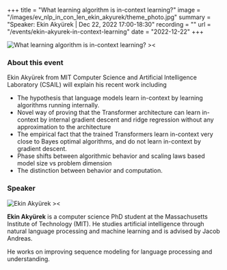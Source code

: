 +++
title = "What learning algorithm is in-context learning?"
image = "/images/ev_nlp_in_con_len_ekin_akyurek/theme_photo.jpg"
summary = "Speaker: Ekin Akyürek | Dec 22, 2022 17:00-18:30"
recording = ""
url = "/events/ekin-akyurek-in-context-learning"
date = "2022-12-22"
+++

<!--more-->

![What learning algorithm is in-context learning? ><](/images/ev_nlp_in_con_len_ekin_akyurek/theme_photo.jpg)

<!-- ### Location

[Join the Event!](https://discord.gg/Ny9PG36NRw?event=1054125834455236728) -->


### About this event

Ekin Akyürek from MIT Computer Science and Artificial Intelligence Laboratory (CSAIL) will explain his recent work including 

- The hypothesis that language models learn in-context by learning algorithms running internally.
- Novel way of proving that the Transformer architecture can learn in-context by internal gradient descent and ridge regression without any approximation to the architecture
- The empirical fact that the trained Transformers learn in-context very close to Bayes optimal algorithms, and do not learn in-context by gradient descent.
- Phase shifts between algorithmic behavior and scaling laws based model size vs problem dimension
- The distinction between behavior and computation.


### Speaker

![Ekin Akyürek ><](https://www.ekinakyurek.me/assets/ekin.jpg)

**Ekin Akyürek** is a computer science PhD student at the Massachusetts Institute of Technology (MIT). He studies artificial intelligence through natural language processing and machine learning and is advised by Jacob Andreas.

He works on improving sequence modeling for language processing and understanding.